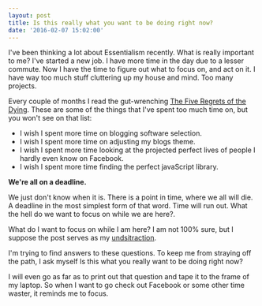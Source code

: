 ```yaml
---
layout: post
title: Is this really what you want to be doing right now?
date: '2016-02-07 15:02:00'
---
```


I've been thinking a lot about Essentialism recently. What is really important to me? I've started a new job. I have more time in the day due to a lesser commute. Now I have the time to figure out what to focus on, and act on it. I have way too much stuff cluttering up my house and mind. Too many projects.

Every couple of months I read the gut-wrenching [The Five Regrets of the Dying](http://www.theguardian.com/lifeandstyle/2012/feb/01/top-five-regrets-of-the-dying). These are some of the things that I've spent too much time on, but you won't see on that list:

* I wish I spent more time on blogging software selection.
* I wish I spent more time on adjusting my blogs theme.
* I wish I spent more time looking at the projected perfect lives of people I hardly even know on Facebook.
* I wish I spent more time finding the perfect javaScript library.

**We're all on a deadline.**

We just don't know when it is. There is a point in time, where we all will die. A deadline in the most simplest form of that word. Time will run out. What the hell do we want to focus on while we are here?.

What do I want to focus on while I am here? I am not 100% sure, but I suppose the post serves as my [undsitraction](http://www.merlinmann.com/rightnow/).

I'm trying to find answers to these questions. To keep me from straying off the path, I ask myself Is this what you really want to be doing right now?

I will even go as far as to print out that question and tape it to the frame of my laptop. So when I want to go check out Facebook or some other time waster, it reminds me to focus.